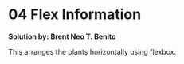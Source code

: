 # 04 Flex Information #
**Solution by: Brent Neo T. Benito**

This arranges the plants horizontally using flexbox.